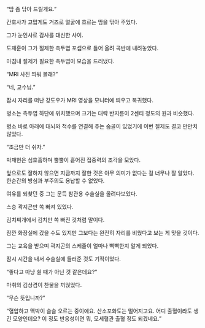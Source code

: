“땀 좀 닦아 드릴게요.”

간호사가 고맙게도 거즈로 얼굴에 흐르는 땀을 닦아 주었다.

그가 눈인사로 감사를 대신한 사이.

도재훈이 그가 절제한 측두엽 포셉으로 들어 올려 곡반에 내려놓았다.

마침내 절제가 필요한 측두엽이 모습을 드러냈다.

“MRI 사진 띄워 볼래?”

“네, 교수님.”

잠시 자리를 떠난 강도우가 MRI 영상을 모니터에 띄우고 복귀했다.

병소는 측두엽 하단에 위치했으며 크기는 대략 반지름이 2센티 정도의 원과 비슷했다.

병소 바로 아래에 대뇌와 척수를 연결해 주는 숨골이 있었기에 이번 절제도 결코 만만치 않았다.

“조금만 더 쉬자.”

박재현은 심호흡하며 뿔뿔이 흩어진 집중력의 조각을 모았다.

앞으로도 잘하지 않으면 지금까지 잘한 것은 아무 의미가 없다는 걸 너무나 잘 알았다. 한순간의 방심과 부주의도 용납할 수 없었다.

여유를 되찾던 중 그는 문득 참관용 수술실을 올려다보았다.

스승 곽지곤만 쏙 빠져 있었다.

김치찌개에서 김치만 쏙 빠진 것처럼 말이다.

잠깐 화장실에 갔을 수도 있지만 그보다는 완전히 자리를 비웠다고 보는 게 맞을 것이다.

그는 교육을 받으며 곽지곤의 스케줄이 얼마나 빡빡한지 알게 되었다.

잠시 시간을 내서 수술실에 들러준 것도 기적이었다.

“좋다고 마냥 쉴 때가 아닌 것 같은데요?”

마취의 김상겸이 찬물을 끼얹었다.

“무슨 뜻입니까?”

“혈압하고 맥박이 슬슬 오르는 중이에요. 산소포화도는 떨어지고요. 어디 출혈이라도 생긴 모양인데요? 이 정도 반응성이면 뭐, 모세혈관 출혈 정도 되겠네요.”